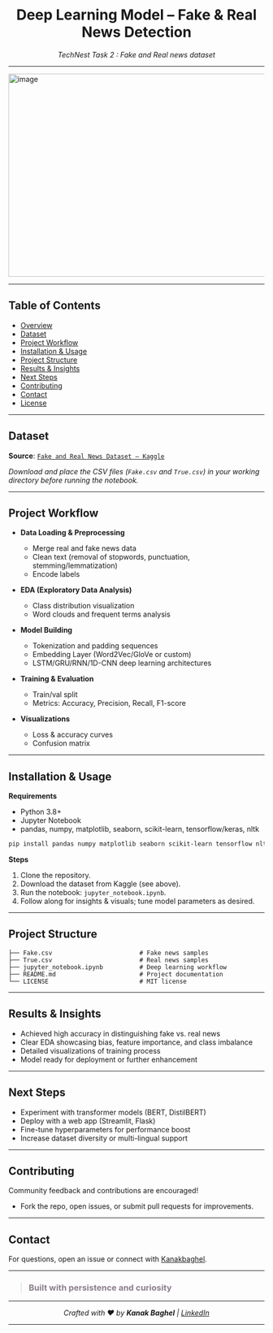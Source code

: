 <h1 align="center"> Deep Learning Model – Fake & Real News Detection</h1>
<p align="center"><em> TechNest Task 2 : Fake and Real news dataset </em></p>

---

<img align="center" width="795" height="400" alt="image" src="https://github.com/user-attachments/assets/a44eee8f-11e5-40ff-984c-2fb05520e1fe" />

---
## Table of Contents

- [Overview](#overview)
- [Dataset](#dataset)
- [Project Workflow](#project-workflow)
- [Installation & Usage](#installation--usage)
- [Project Structure](#project-structure)
- [Results & Insights](#results--insights)
- [Next Steps](#next-steps)
- [Contributing](#contributing)
- [Contact](#contact)
- [License](#license)

***

## Dataset

**Source**: [`Fake and Real News Dataset – Kaggle`](https://www.kaggle.com/datasets/clmentbisaillon/fake-and-real-news-dataset)

*Download and place the CSV files (`Fake.csv` and `True.csv`) in your working directory before running the notebook.*

***

## Project Workflow

- **Data Loading & Preprocessing**
  - Merge real and fake news data
  - Clean text (removal of stopwords, punctuation, stemming/lemmatization)
  - Encode labels

- **EDA (Exploratory Data Analysis)**
  - Class distribution visualization
  - Word clouds and frequent terms analysis

- **Model Building**
  - Tokenization and padding sequences
  - Embedding Layer (Word2Vec/GloVe or custom)
  - LSTM/GRU/RNN/1D-CNN deep learning architectures

- **Training & Evaluation**
  - Train/val split
  - Metrics: Accuracy, Precision, Recall, F1-score

- **Visualizations**
  - Loss & accuracy curves
  - Confusion matrix

***

## Installation & Usage

**Requirements**

- Python 3.8+
- Jupyter Notebook
- pandas, numpy, matplotlib, seaborn, scikit-learn, tensorflow/keras, nltk

```bash
pip install pandas numpy matplotlib seaborn scikit-learn tensorflow nltk
```

**Steps**

1. Clone the repository.
2. Download the dataset from Kaggle (see above).
3. Run the notebook: `jupyter_notebook.ipynb`.
4. Follow along for insights & visuals; tune model parameters as desired.

***

## Project Structure

```
├── Fake.csv                        # Fake news samples
├── True.csv                        # Real news samples
├── jupyter_notebook.ipynb          # Deep learning workflow
├── README.md                       # Project documentation
└── LICENSE                         # MIT license
```

***

## Results & Insights

- Achieved high accuracy in distinguishing fake vs. real news
- Clear EDA showcasing bias, feature importance, and class imbalance
- Detailed visualizations of training process
- Model ready for deployment or further enhancement

***

## Next Steps

- Experiment with transformer models (BERT, DistilBERT)
- Deploy with a web app (Streamlit, Flask)
- Fine-tune hyperparameters for performance boost
- Increase dataset diversity or multi-lingual support

***

## Contributing

Community feedback and contributions are encouraged!
- Fork the repo, open issues, or submit pull requests for improvements.

***

## Contact

For questions, open an issue or connect with [Kanakbaghel](https://github.com/Kanakbaghel).

***
> <h3 style="color: #8B7D8B;">Built with persistence and curiosity</h3>

----------

<p align="center"><em>Crafted with ♥ by <strong>Kanak Baghel</strong> | <a href="https://www.linkedin.com/in/kanakbaghel">LinkedIn</a></em></p>

---

